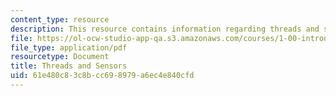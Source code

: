```yaml
---
content_type: resource
description: This resource contains information regarding threads and sensors.
file: https://ol-ocw-studio-app-qa.s3.amazonaws.com/courses/1-00-introduction-to-computers-and-engineering-problem-solving-spring-2012/61e480c83c8bcc698979a6ec4e840cfd_MIT1_00S12_Lec_29.pdf
file_type: application/pdf
resourcetype: Document
title: Threads and Sensors
uid: 61e480c8-3c8b-cc69-8979-a6ec4e840cfd
---
```

